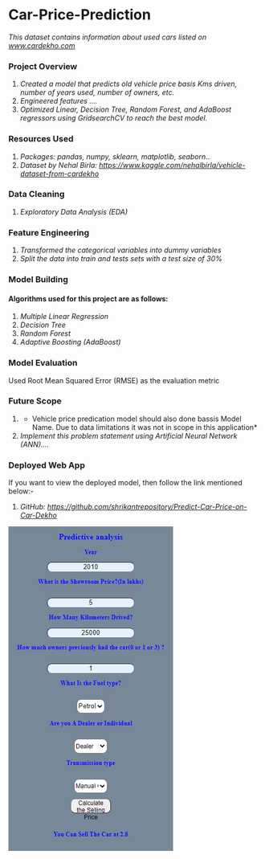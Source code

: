 # Car-Price-Prediction
*This dataset contains information about used cars listed on www.cardekho.com*
### Project Overview
1. *Created a model that predicts old vehicle price basis Kms driven, number of years used, number of owners, etc.*
1. *Engineered features ....*
3. *Optimized Linear, Decision Tree, Random Forest, and AdaBoost regressors using GridsearchCV to reach the best model.*


### Resources Used
1. *Packages: pandas, numpy, sklearn, matplotlib, seaborn*..
1. *Dataset by Nehal Birla: https://www.kaggle.com/nehalbirla/vehicle-dataset-from-cardekho*

### Data Cleaning
1. *Exploratory Data Analysis (EDA)*

### Feature Engineering
1. *Transformed the categorical variables into dummy variables*
2. *Split the data into train and tests sets with a test size of 30%*

### Model Building
#### Algorithms used for this project are as follows:
1. *Multiple Linear Regression*
2. *Decision Tree*
3. *Random Forest*
4. *Adaptive Boosting (AdaBoost)*

### Model Evaluation
Used Root Mean Squared Error (RMSE) as the evaluation metric

### Future Scope
1. * Vehicle price predication model should also done bassis Model Name. Due to data limitations it was not in scope in this application*
2. *Implement this problem statement using Artificial Neural Network (ANN)....*

### Deployed Web App
If you want to view the deployed model, then follow the link mentioned below:-
1. *GitHub: https://github.com/shrikantrepository/Predict-Car-Price-on-Car-Dekho*

![alt text](https://github.com/shrikantrepository/Predict-Car-Price-on-Car-Dekho/blob/master/templates/Capture.PNG)
